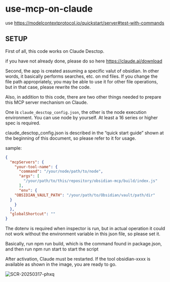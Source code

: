 # use-mcp-on-claude

use 
https://modelcontextprotocol.io/quickstart/server#test-with-commands


## SETUP

First of all, this code works on Claude Desctop.

if you have not already done, please do so here
https://claude.ai/download

Second, the app is created assuming a specific valut of obsidian. In other words, it basically performs searches, etc. on md files. If you change the file path appropriately, you may be able to use it for other file operations, but in that case, please rewrite the code.

Also, in addition to this code, there are two other things needed to prepare this MCP server mechanism on Claude.

One is `claude_desctop_config.json`, the other is the node execution environment.
You can use node by yourself. At least a 16 series or higher spec is required.

claude_desctop_config.json is described in the “quick start guide” shown at the beginning of this document, so please refer to it for usage.

sample:

```json
{
  "mcpServers": {
    "your-tool-name": {
      "command": "/your/node/path/to/node",
      "args": [
        "/your/path/to/this/repository/obsidian-mcp/build/index.js"
      ],
      "env": {
    "OBSIDIAN_VAULT_PATH": "/your/path/to/Obsidian/vault/path/dir"
  }
    }
  },
  "globalShortcut": ""
}

```

The dotenv is required when inspector is run, but in actual operation it could not work without the environment variable in this json file, so please set it.

Basically, run npm run build, which is the command found in package.json, and then run npm run start to start the script

After activation, Claude must be restarted.
If the tool obsidian-xxxx is available as shown in the image, you are ready to go.

![SCR-20250317-phxq](https://github.com/user-attachments/assets/6f11f3d5-2aa3-42ae-8e9f-7a36dfbd6031)




